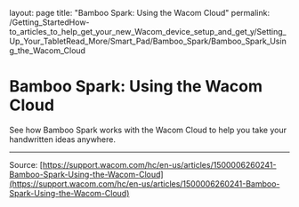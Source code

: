 layout: page
title: "Bamboo Spark: Using the Wacom Cloud"
permalink: /Getting_StartedHow-to_articles_to_help_get_your_new_Wacom_device_setup_and_get_y/Setting_Up_Your_TabletRead_More/Smart_Pad/Bamboo_Spark/Bamboo_Spark_Using_the_Wacom_Cloud

# Bamboo Spark: Using the Wacom Cloud

See how Bamboo Spark works with the Wacom Cloud to help you take your handwritten ideas anywhere.

---
Source: [https://support.wacom.com/hc/en-us/articles/1500006260241-Bamboo-Spark-Using-the-Wacom-Cloud](https://support.wacom.com/hc/en-us/articles/1500006260241-Bamboo-Spark-Using-the-Wacom-Cloud)

